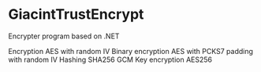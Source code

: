 # GiacintTrustEncrypt
Encrypter program based on .NET

Encryption AES with random IV
Binary encryption AES with PCKS7 padding with random IV
Hashing SHA256 GCM
Key encryption AES256



